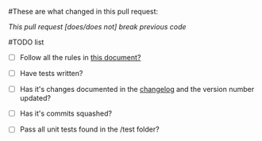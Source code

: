 #These are what changed in this pull request:

*This pull request [does/does not] break previous code*

#TODO list

* [ ] Follow all the rules in [this document?](https://github.com/liavt/Jumbo-Engine/blob/master/.github/CONTRIBUTING.md)
* [ ] Have tests written?
* [ ] Has it's changes documented in the [changelog](https://github.com/liavt/Jumbo-Engine/blob/master/CHANGELOG.md) and the version number updated?
* [ ] Has it's commits squashed?
* [ ] Pass all unit tests found in the /test folder?


